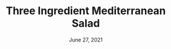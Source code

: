 ---
title: "Three Ingredient Mediterranean Salad"
date: "June 27, 2021"
prepTime: "10 min" 
cookingTime: "0 min"
totalTime: "15 min"
topic: "Salad"
originalLink: "https://www.themediterraneandish.com/3-ingredient-mediterranean-salad/"
scottRating: 5
ingredients: [
  {
    name: Roma tomatoes (diced),
    amount: 6,
    unit: count
  },
  {
    name: English Cucumber (large),
    amount: 1,
    unit: count
  },
  {
    name: Fresh Parsley Leaves,
    amount: 20,
    unit: g
  },
  {
    name: black pepper,
    amount: .5,
    unit: tsp
  },
  {
    name: Extra Virgin Olive Oil,
    amount: 2,
    unit: tbsp
  },
  {
    name: Lemon Juice (from lemon),
    amount: 2,
    unit: tsp
  },
  {
    name: Lemon Zest,
    amount: 1,
    unit: tsp
  },
]
directions: [
  "Put all the ingredients in a large salad bowl and toss. Wait 10 minutes before serving. Refrigerate leftovers"
]

---
